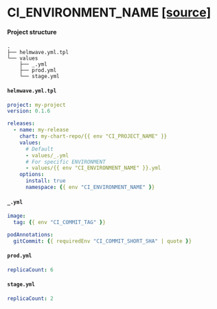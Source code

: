 # CI_ENVIRONMENT_NAME [ [source] ](https://github.com/helmwave/helmwave/tree/main/docs/examples/CI_ENVIRONMENT_NAME)

#### Project structure

```
.
├── helmwave.yml.tpl
└── values
    ├── _.yml
    ├── prod.yml
    └── stage.yml
```

#### `helmwave.yml.tpl`

```yaml
project: my-project
version: 0.1.6

releases:
  - name: my-release
    chart: my-chart-repo/{{ env "CI_PROJECT_NAME" }}
    values:
      # Default
      - values/_.yml
      # For specific ENVIRONMENT
      - values/{{ env "CI_ENVIRONMENT_NAME" }}.yml
    options:
      install: true
      namespace: {{ env "CI_ENVIRONMENT_NAME" }}
```

#### `_.yml`

```yaml
image:
  tag: {{ env "CI_COMMIT_TAG" }}

podAnnotations:
  gitCommit: {{ requiredEnv "CI_COMMIT_SHORT_SHA" | quote }}
```

#### `prod.yml`

```yaml
replicaCount: 6
```

#### `stage.yml`

```yaml
replicaCount: 2
```